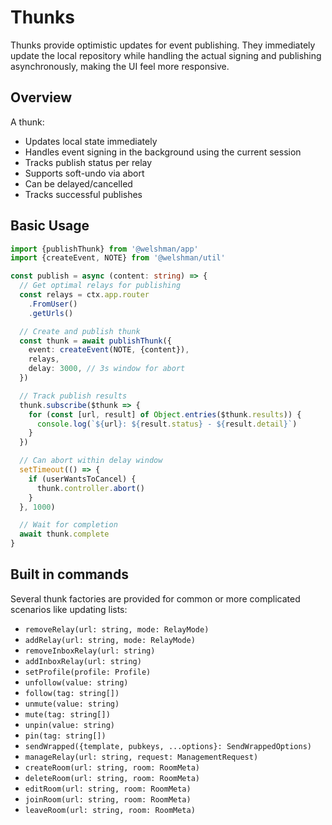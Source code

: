 # Thunks

Thunks provide optimistic updates for event publishing. They immediately update the local repository while handling the actual signing and publishing asynchronously, making the UI feel more responsive.

## Overview

A thunk:

- Updates local state immediately
- Handles event signing in the background using the current session
- Tracks publish status per relay
- Supports soft-undo via abort
- Can be delayed/cancelled
- Tracks successful publishes

## Basic Usage

```typescript
import {publishThunk} from '@welshman/app'
import {createEvent, NOTE} from '@welshman/util'

const publish = async (content: string) => {
  // Get optimal relays for publishing
  const relays = ctx.app.router
    .FromUser()
    .getUrls()

  // Create and publish thunk
  const thunk = await publishThunk({
    event: createEvent(NOTE, {content}),
    relays,
    delay: 3000, // 3s window for abort
  })

  // Track publish results
  thunk.subscribe($thunk => {
    for (const [url, result] of Object.entries($thunk.results)) {
      console.log(`${url}: ${result.status} - ${result.detail}`)
    }
  })

  // Can abort within delay window
  setTimeout(() => {
    if (userWantsToCancel) {
      thunk.controller.abort()
    }
  }, 1000)

  // Wait for completion
  await thunk.complete
}
```

## Built in commands

Several thunk factories are provided for common or more complicated scenarios like updating lists:

- `removeRelay(url: string, mode: RelayMode)`
- `addRelay(url: string, mode: RelayMode)`
- `removeInboxRelay(url: string)`
- `addInboxRelay(url: string)`
- `setProfile(profile: Profile)`
- `unfollow(value: string)`
- `follow(tag: string[])`
- `unmute(value: string)`
- `mute(tag: string[])`
- `unpin(value: string)`
- `pin(tag: string[])`
- `sendWrapped({template, pubkeys, ...options}: SendWrappedOptions)`
- `manageRelay(url: string, request: ManagementRequest)`
- `createRoom(url: string, room: RoomMeta)`
- `deleteRoom(url: string, room: RoomMeta)`
- `editRoom(url: string, room: RoomMeta)`
- `joinRoom(url: string, room: RoomMeta)`
- `leaveRoom(url: string, room: RoomMeta)`

